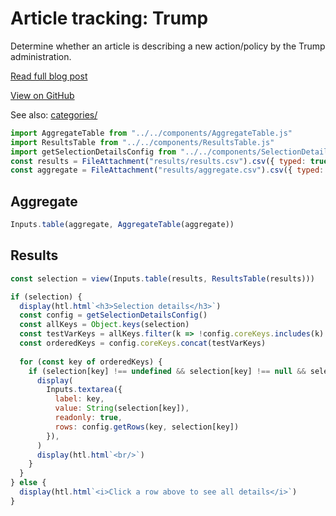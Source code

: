 # Article tracking: Trump

Determine whether an article is describing a new action/policy by the Trump administration.

[Read full blog post](https://kschaul.com/post/2025/03/05/2025-03-05-use-llm-to-keep-trackers-updated/)

[View on GitHub](https://github.com/kevinschaul/llm-evals/tree/main/src/evals/article-tracking-trump)

See also: [categories/](categories/)

```js
import AggregateTable from "../../components/AggregateTable.js"
import ResultsTable from "../../components/ResultsTable.js"
import getSelectionDetailsConfig from "../../components/SelectionDetails.js"
const results = FileAttachment("results/results.csv").csv({ typed: true })
const aggregate = FileAttachment("results/aggregate.csv").csv({ typed: true })
```

## Aggregate

```js
Inputs.table(aggregate, AggregateTable(aggregate))
```

## Results

```js
const selection = view(Inputs.table(results, ResultsTable(results)))
```

```js
if (selection) {
  display(htl.html`<h3>Selection details</h3>`)
  const config = getSelectionDetailsConfig()
  const allKeys = Object.keys(selection)
  const testVarKeys = allKeys.filter(k => !config.coreKeys.includes(k) && k !== "prompt")
  const orderedKeys = config.coreKeys.concat(testVarKeys)
  
  for (const key of orderedKeys) {
    if (selection[key] !== undefined && selection[key] !== null && selection[key] !== "") {
      display(
        Inputs.textarea({ 
          label: key, 
          value: String(selection[key]), 
          readonly: true,
          rows: config.getRows(key, selection[key])
        }),
      )
      display(htl.html`<br/>`)
    }
  }
} else {
  display(htl.html`<i>Click a row above to see all details</i>`)
}
```
